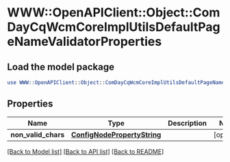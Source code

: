 # WWW::OpenAPIClient::Object::ComDayCqWcmCoreImplUtilsDefaultPageNameValidatorProperties

## Load the model package
```perl
use WWW::OpenAPIClient::Object::ComDayCqWcmCoreImplUtilsDefaultPageNameValidatorProperties;
```

## Properties
Name | Type | Description | Notes
------------ | ------------- | ------------- | -------------
**non_valid_chars** | [**ConfigNodePropertyString**](ConfigNodePropertyString.md) |  | [optional] 

[[Back to Model list]](../README.md#documentation-for-models) [[Back to API list]](../README.md#documentation-for-api-endpoints) [[Back to README]](../README.md)


